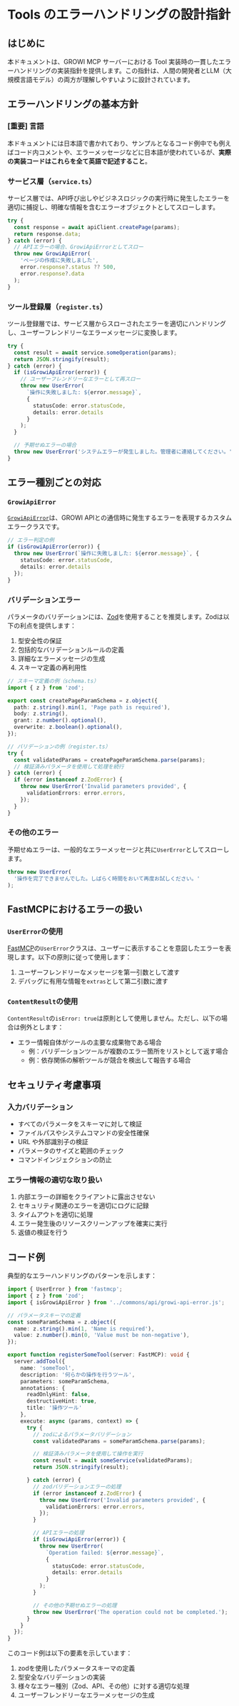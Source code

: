 # Tools のエラーハンドリングの設計指針

## はじめに

本ドキュメントは、GROWI MCP サーバーにおける Tool 実装時の一貫したエラーハンドリングの実装指針を提供します。この指針は、人間の開発者とLLM（大規模言語モデル）の両方が理解しやすいように設計されています。

## エラーハンドリングの基本方針

### [重要] 言語
本ドキュメントには日本語で書かれており、サンプルとなるコード例中でも例えばコード内コメントや、エラーメッセージなどに日本語が使われているが、**実際の実装コードはこれらを全て英語で記述すること**。


### サービス層（`service.ts`）

サービス層では、API呼び出しやビジネスロジックの実行時に発生したエラーを適切に捕捉し、明確な情報を含むエラーオブジェクトとしてスローします。

```typescript
try {
  const response = await apiClient.createPage(params);
  return response.data;
} catch (error) {
  // APIエラーの場合、GrowiApiErrorとしてスロー
  throw new GrowiApiError(
    'ページの作成に失敗しました',
    error.response?.status ?? 500,
    error.response?.data
  );
}
```

### ツール登録層（`register.ts`）

ツール登録層では、サービス層からスローされたエラーを適切にハンドリングし、ユーザーフレンドリーなエラーメッセージに変換します。

```typescript
try {
  const result = await service.someOperation(params);
  return JSON.stringify(result);
} catch (error) {
  if (isGrowiApiError(error)) {
    // ユーザーフレンドリーなエラーとして再スロー
    throw new UserError(
      `操作に失敗しました: ${error.message}`,
      {
        statusCode: error.statusCode,
        details: error.details
      }
    );
  }

  // 予期せぬエラーの場合
  throw new UserError('システムエラーが発生しました。管理者に連絡してください。');
}
```

## エラー種別ごとの対応

### `GrowiApiError`

[`GrowiApiError`](src/commons/api/growi-api-error.ts:1)は、GROWI APIとの通信時に発生するエラーを表現するカスタムエラークラスです。

```typescript
// エラー判定の例
if (isGrowiApiError(error)) {
  throw new UserError(`操作に失敗しました: ${error.message}`, {
    statusCode: error.statusCode,
    details: error.details
  });
}
```

### バリデーションエラー

パラメータのバリデーションには、[Zod](https://github.com/colinhacks/zod)を使用することを推奨します。Zodは以下の利点を提供します：

1. 型安全性の保証
2. 包括的なバリデーションルールの定義
3. 詳細なエラーメッセージの生成
4. スキーマ定義の再利用性

```typescript
// スキーマ定義の例（schema.ts）
import { z } from 'zod';

export const createPageParamSchema = z.object({
  path: z.string().min(1, 'Page path is required'),
  body: z.string(),
  grant: z.number().optional(),
  overwrite: z.boolean().optional(),
});

// バリデーションの例（register.ts）
try {
  const validatedParams = createPageParamSchema.parse(params);
  // 検証済みパラメータを使用して処理を続行
} catch (error) {
  if (error instanceof z.ZodError) {
    throw new UserError('Invalid parameters provided', {
      validationErrors: error.errors,
    });
  }
}
```

### その他のエラー

予期せぬエラーは、一般的なエラーメッセージと共に`UserError`としてスローします。

```typescript
throw new UserError(
  '操作を完了できませんでした。しばらく時間をおいて再度お試しください。'
);
```

## FastMCPにおけるエラーの扱い

### `UserError`の使用

[FastMCP](https://github.com/punkpeye/fastmcp)の`UserError`クラスは、ユーザーに表示することを意図したエラーを表現します。以下の原則に従って使用します：

1. ユーザーフレンドリーなメッセージを第一引数として渡す
2. デバッグに有用な情報を`extras`として第二引数に渡す

### `ContentResult`の使用

`ContentResult`の`isError: true`は原則として使用しません。ただし、以下の場合は例外とします：

- エラー情報自体がツールの主要な成果物である場合
  - 例：バリデーションツールが複数のエラー箇所をリストとして返す場合
  - 例：依存関係の解析ツールが競合を検出して報告する場合

## セキュリティ考慮事項

### 入力バリデーション

- すべてのパラメータをスキーマに対して検証
- ファイルパスやシステムコマンドの安全性確保
- URL や外部識別子の検証
- パラメータのサイズと範囲のチェック
- コマンドインジェクションの防止

### エラー情報の適切な取り扱い

1. 内部エラーの詳細をクライアントに露出させない
2. セキュリティ関連のエラーを適切にログに記録
3. タイムアウトを適切に処理
4. エラー発生後のリソースクリーンアップを確実に実行
5. 返値の検証を行う

## コード例

典型的なエラーハンドリングのパターンを示します：

```typescript
import { UserError } from 'fastmcp';
import { z } from 'zod';
import { isGrowiApiError } from '../commons/api/growi-api-error.js';

// パラメータスキーマの定義
const someParamSchema = z.object({
  name: z.string().min(1, 'Name is required'),
  value: z.number().min(0, 'Value must be non-negative'),
});

export function registerSomeTool(server: FastMCP): void {
  server.addTool({
    name: 'someTool',
    description: '何らかの操作を行うツール',
    parameters: someParamSchema,
    annotations: {
      readOnlyHint: false,
      destructiveHint: true,
      title: '操作ツール'
    },
    execute: async (params, context) => {
      try {
        // zodによるパラメータバリデーション
        const validatedParams = someParamSchema.parse(params);

        // 検証済みパラメータを使用して操作を実行
        const result = await someService(validatedParams);
        return JSON.stringify(result);

      } catch (error) {
        // zodバリデーションエラーの処理
        if (error instanceof z.ZodError) {
          throw new UserError('Invalid parameters provided', {
            validationErrors: error.errors,
          });
        }

        // APIエラーの処理
        if (isGrowiApiError(error)) {
          throw new UserError(
            `Operation failed: ${error.message}`,
            {
              statusCode: error.statusCode,
              details: error.details
            }
          );
        }

        // その他の予期せぬエラーの処理
        throw new UserError('The operation could not be completed.');
      }
    }
  });
}
```

このコード例は以下の要素を示しています：

1. zodを使用したパラメータスキーマの定義
2. 型安全なバリデーションの実装
3. 様々なエラー種別（Zod、API、その他）に対する適切な処理
4. ユーザーフレンドリーなエラーメッセージの生成